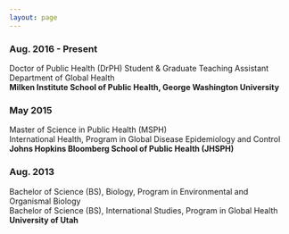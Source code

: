 ```yaml
---
layout: page
---
```


### Aug. 2016 - Present  
Doctor of Public Health (DrPH) Student & Graduate Teaching Assistant  
Department of Global Health  
__Milken Institute School of Public Health, George Washington University__

### May 2015  
Master of Science in Public Health (MSPH)  
International Health, Program in Global Disease Epidemiology and Control  
__Johns Hopkins Bloomberg School of Public Health (JHSPH)__

### Aug. 2013
Bachelor of Science (BS), Biology, Program in Environmental and Organismal Biology  
Bachelor of Science (BS), International Studies, Program in Global Health                                    
__University of Utah__
